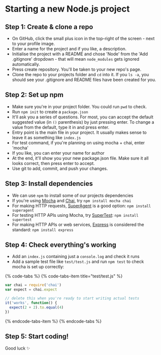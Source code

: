 # Starting a new Node.js project

## Step 1: Create & clone a repo

* On GitHub, click the small plus icon in the top-right of the screen - next to your profile image.
* Enter a name for the project and if you like, a description.
* Initialise the project with a README and chose 'Node' from the 'Add .gitignore' dropdown - that will mean `node_modules` gets ignored automatically.
* Press create repository. You'll be taken to your new repo's page.
* Clone the repo to your projects folder and `cd` into it. If you `ls -a`,  you should see your .gitignore and README files have been created for you.

## Step 2: Set up npm

* Make sure you're in your project folder. You could run `pwd` to check.
* Run `npm init` to create a `package.json`
* It'll ask you a series of questions. For most, you can accept the default suggested value \(in `()` parenthesis\) by just pressing enter. To change a value from the default, type it in and press enter.
* Entry point is the main file in your project. It usually makes sense to leave it as something like `index.js`
* For test command, if you're planning on using mocha + chai, enter 'mocha'
* If you like, you can enter your name for author
* At the end, it'll show you your new package.json file. Make sure it all looks correct, then press enter to accept.
* Use git to add, commit, and push your changes.

## Step 3: Install dependencies

* We can use `npm` to install some of our projects dependencies
* If you're using [Mocha](https://mochajs.org/) and [Chai](https://www.chaijs.com/), try `npm install mocha chai`
* For making HTTP requests, [SuperAgent](https://visionmedia.github.io/superagent/) is a good option: `npm install superagent`
* For testing HTTP APIs using Mocha, try [SuperTest](https://github.com/visionmedia/supertest): `npm install supertest`
* For making HTTP APIs or web services, [Express](https://expressjs.com/) is considered the standard: `npm install express`

## Step 4: Check everything's working

* Add an `index.js` containing just a `console.log` and check it runs
* Add a sample test file like `test/test.js` and run `npm test` to check mocha is set up correctly:

{% code-tabs %}
{% code-tabs-item title="test/test.js" %}
```javascript
var chai = require('chai')
var expect = chai.expect

// delete this when you're ready to start writing actual tests
it('works', function() {
  expect(2 + 2).to.equal(4)
})
```
{% endcode-tabs-item %}
{% endcode-tabs %}

## Step 5: Start coding!

Good luck ✨

